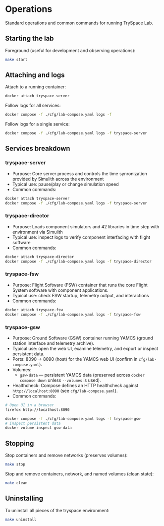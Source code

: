 # Operations

Standard operations and common commands for running TrySpace Lab.

## Starting the lab
Foreground (useful for development and observing operations):

```bash
make start
```

## Attaching and logs
Attach to a running container:

```bash
docker attach tryspace-server
```

Follow logs for all services:

```bash
docker compose -f ./cfg/lab-compose.yaml logs -f
```

Follow logs for a single service:

```bash
docker compose -f ./cfg/lab-compose.yaml logs -f tryspace-server
```

## Services breakdown

### tryspace-server
* Purpose: Core server process and controls the time synronization provided by Simulith across the environment
* Typical use: pause/play or change simulation speed
* Common commands:

```bash
docker attach tryspace-server
docker compose -f ./cfg/lab-compose.yaml logs -f tryspace-server
```

### tryspace-director
* Purpose: Loads component simulators and 42 libraries in time step with environment via Simulith
* Typical use: inspect logs to verify component interfacing with flight software
* Common commands:

```bash
docker attach tryspace-director
docker compose -f ./cfg/lab-compose.yaml logs -f tryspace-director
```

### tryspace-fsw
* Purpose: Flight Software (FSW) container that runs the core Flight System software with component applications.
* Typical use: check FSW startup, telemetry output, and interactions
* Common commands:

```bash
docker attach tryspace-fsw
docker compose -f ./cfg/lab-compose.yaml logs -f tryspace-fsw
```

### tryspace-gsw
* Purpose: Ground Software (GSW) container running YAMCS (ground station interface and telemetry archive).
* Typical use: open the web UI, examine telemetry, and export or inspect persistent data.
* Ports: 8090 -> 8090 (host) for the YAMCS web UI (confirm in `cfg/lab-compose.yaml`).
* Volumes:
  * `gsw-data` — persistent YAMCS data (preserved across `docker compose down` unless `--volumes` is used).
* Healthcheck: Compose defines an HTTP healthcheck against `http://localhost:8090` (see `cfg/lab-compose.yaml`).
* Common commands:

```bash
# Open UI in a browser
firefox http://localhost:8090

docker compose -f ./cfg/lab-compose.yaml logs -f tryspace-gsw
# inspect persistent data
docker volume inspect gsw-data
```

## Stopping
Stop containers and remove networks (preserves volumes):

```bash
make stop
```

Stop and remove containers, network, and named volumes (clean state):

```bash
make clean
```

## Uninstalling
To uninstall all pieces of the tryspace environment:

```bash
make uninstall
```
